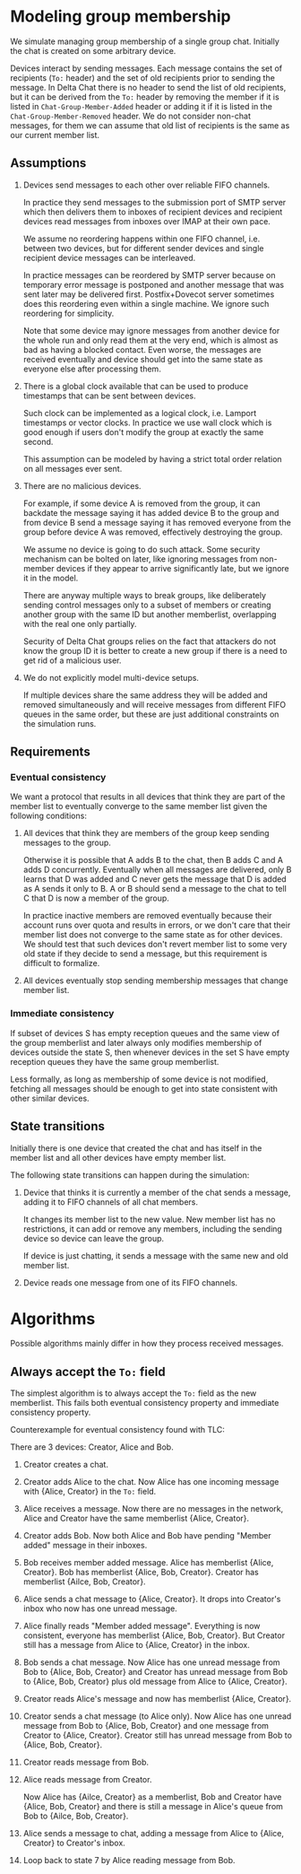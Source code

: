 # Modeling group membership

We simulate managing group membership
of a single group chat.
Initially the chat is created on some
arbitrary device.

Devices interact by sending messages.
Each message contains the set of recipients
(`To:` header) and the set of old recipients prior to sending the message.
In Delta Chat there is no header to send the list of old recipients,
but it can be derived from the `To:` header
by removing the member if it is listed in `Chat-Group-Member-Added` header
or adding it if it is listed in the `Chat-Group-Member-Removed` header.
We do not consider non-chat messages,
for them we can assume that old list of recipients is the same
as our current member list.

## Assumptions

1. Devices send messages to each other over reliable FIFO channels.

   In practice they send messages to the submission port of SMTP server
   which then delivers them to inboxes of recipient devices
   and recipient devices read messages from inboxes over IMAP at their own pace.

   We assume no reordering happens within one FIFO channel,
   i.e. between two devices, but for different sender devices
   and single recipient device messages can be interleaved.

   In practice messages can be reordered by SMTP server
   because on temporary error message is postponed
   and another message that was sent later may be delivered first.
   Postfix+Dovecot server sometimes does this reordering even within
   a single machine. We ignore such reordering for simplicity.

   Note that some device may ignore messages from another device
   for the whole run and only read them at the very end,
   which is almost as bad as having a blocked contact.
   Even worse, the messages are received eventually
   and device should get into the same state as everyone else
   after processing them.

2. There is a global clock available
   that can be used to produce timestamps that can be
   sent between devices.

   Such clock can be implemented as a logical clock,
   i.e. Lamport timestamps or vector clocks.
   In practice we use wall clock
   which is good enough if users don't
   modify the group at exactly the same second.

   This assumption can be modeled by
   having a strict total order relation
   on all messages ever sent.

3. There are no malicious devices.

   For example, if some device A is removed from the group,
   it can backdate the message saying it has added device B to the group
   and from device B send a message saying it has removed everyone from the group
   before device A was removed, effectively destroying the group.

   We assume no device is going to do such attack.
   Some security mechanism can be bolted on later,
   like ignoring messages from non-member devices
   if they appear to arrive significantly late,
   but we ignore it in the model.

   There are anyway multiple ways to break groups,
   like deliberately
   sending control messages only to a subset of members
   or creating another group with the same ID
   but another memberlist, overlapping with the real one
   only partially.

   Security of Delta Chat groups relies on the fact
   that attackers do not know the group ID
   it is better to create a new group if there is
   a need to get rid of a malicious user.

4. We do not explicitly model multi-device setups.

   If multiple devices share the same address
   they will be added and removed simultaneously
   and will receive messages from different FIFO queues
   in the same order,
   but these are just additional constraints on the simulation runs.

## Requirements

### Eventual consistency

We want a protocol that results
in all devices that think they are part of the member list
to eventually converge to the same member list
given the following conditions:

1. All devices that think they are members of the group
   keep sending messages to the group.

   Otherwise it is possible that
   A adds B to the chat,
   then B adds C and A adds D concurrently.
   Eventually when all messages are delivered,
   only B learns that D was added
   and C never gets the message that D is added as A sends it only to B.
   A or B should send a message to the chat
   to tell C that D is now a member of the group.

   In practice inactive members are removed eventually
   because their account runs over quota and results in errors,
   or we don't care that their member list
   does not converge to the same state as for other devices.
   We should test that such devices don't revert
   member list to some very old state if they decide
   to send a message, but this requirement is difficult to formalize.

2. All devices eventually stop sending membership messages that change member list.

### Immediate consistency

If subset of devices S has empty reception queues
and the same view of the group memberlist
and later always only modifies membership of devices outside the state S,
then whenever devices in the set S have empty reception queues
they have the same group memberlist.

Less formally, as long as membership of some device is not modified,
fetching all messages should be enough to get into state consistent
with other similar devices.

## State transitions

Initially there is one device
that created the chat and has itself in the member list
and all other devices have empty member list.

The following state transitions can happen during the simulation:

1. Device that thinks it is currently a member
   of the chat sends a message,
   adding it to FIFO channels of all chat members.

   It changes its member list to the new value.
   New member list has no restrictions,
   it can add or remove any members, including the sending device
   so device can leave the group.

   If device is just chatting,
   it sends a message with the same new and old member list.

2. Device reads one message from one of its FIFO channels.

# Algorithms

Possible algorithms
mainly differ in how they process
received messages.

## Always accept the `To:` field

The simplest algorithm is to always accept the `To:` field as the new memberlist.
This fails both eventual consistency property and immediate consistency property.

Counterexample for eventual consistency found with TLC:

There are 3 devices:
Creator, Alice and Bob.

1. Creator creates a chat.
2. Creator adds Alice to the chat.
   Now Alice has one incoming message with {Alice, Creator} in the `To:` field.
3. Alice receives a message.
   Now there are no messages in the network,
   Alice and Creator have the same memberlist {Alice, Creator}.
4. Creator adds Bob.
   Now both Alice and Bob have pending "Member added" message
   in their inboxes.
5. Bob receives member added message.
   Alice has memberlist {Alice, Creator}.
   Bob has memberlist {Alice, Bob, Creator}.
   Creator has memberlist {Ailce, Bob, Creator}.
6. Alice sends a chat message to {Alice, Creator}.
   It drops into Creator's inbox who now has one unread message.
7. Alice finally reads "Member added message".
   Everything is now consistent,
   everyone has memberlist {Alice, Bob, Creator}.
   But Creator still has a message from Alice
   to {Alice, Creator} in the inbox.
8. Bob sends a chat message.
   Now Alice has one unread message
   from Bob to {Alice, Bob, Creator}
   and Creator has unread message
   from Bob to {Alice, Bob, Creator}
   plus old message from Alice to {Alice, Creator}.
9. Creator reads Alice's message
   and now has memberlist {Alice, Creator}.
10. Creator sends a chat message
    (to Alice only).
    Now Alice has one unread message from Bob
    to {Alice, Bob, Creator}
    and one message from Creator to {Alice, Creator}.
    Creator still has unread message from Bob
    to {Alice, Bob, Creator}.
11. Creator reads message from Bob.
12. Alice reads message from Creator.

    Now Alice has {Ailce, Creator}
    as a memberlist,
    Bob and Creator have {Alice, Bob, Creator}
    and there is still a message
    in Alice's queue from Bob
    to {Ailce, Bob, Creator}.
13. Alice sends a message to chat,
    adding a message from Alice
    to {Alice, Creator}
    to Creator's inbox.
14. Loop back to state 7
    by Alice reading message from Bob.
